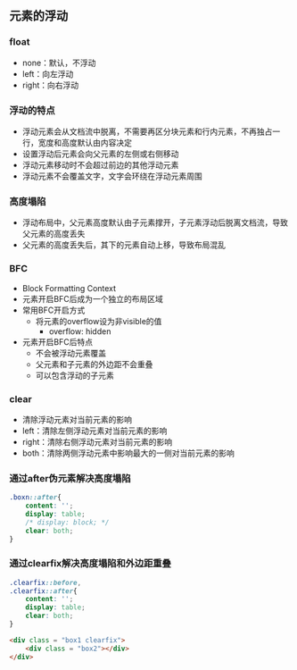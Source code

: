 ## **元素的浮动**

### float 

- none：默认，不浮动
- left：向左浮动
- right：向右浮动

### 浮动的特点

- 浮动元素会从文档流中脱离，不需要再区分块元素和行内元素，不再独占一行，宽度和高度默认由内容决定
- 设置浮动后元素会向父元素的左侧或右侧移动
- 浮动元素移动时不会超过前边的其他浮动元素
- 浮动元素不会覆盖文字，文字会环绕在浮动元素周围

### 高度塌陷

- 浮动布局中，父元素高度默认由子元素撑开，子元素浮动后脱离文档流，导致父元素的高度丢失
- 父元素的高度丢失后，其下的元素自动上移，导致布局混乱

### BFC

- Block Formatting Context
- 元素开启BFC后成为一个独立的布局区域
- 常用BFC开启方式
  - 将元素的overflow设为非visible的值
    - overflow: hidden
- 元素开启BFC后特点
  - 不会被浮动元素覆盖
  - 父元素和子元素的外边距不会重叠
  - 可以包含浮动的子元素

### clear

- 清除浮动元素对当前元素的影响
- left：清除左侧浮动元素对当前元素的影响
- right：清除右侧浮动元素对当前元素的影响
- both：清除两侧浮动元素中影响最大的一侧对当前元素的影响

### 通过after伪元素解决高度塌陷

```css
.boxn::after{
    content: '';
    display: table;
    /* display: block; */
    clear: both;
}
```

### 通过clearfix解决高度塌陷和外边距重叠

```css
.clearfix::before,
.clearfix::after{
    content: '';
    display: table;
    clear: both;
}
```

```html
<div class = "box1 clearfix">
    <div class = "box2"></div>
</div>
```
